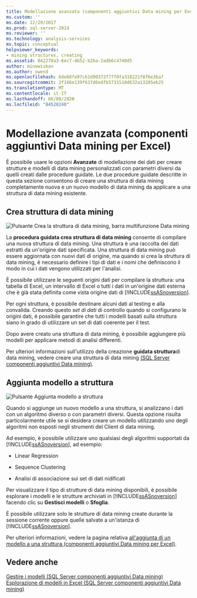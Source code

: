 ```yaml
---
title: Modellazione avanzata (componenti aggiuntivi Data mining per Excel) | Microsoft Docs
ms.custom: ''
ms.date: 12/29/2017
ms.prod: sql-server-2014
ms.reviewer: ''
ms.technology: analysis-services
ms.topic: conceptual
helpviewer_keywords:
- mining structures, creating
ms.assetid: 042270a3-6ec7-4b52-b2ba-2adb6c4740d5
author: minewiskan
ms.author: owend
ms.openlocfilehash: 6de68fe97c61d90372f77f0fa318221f8f6e3ba7
ms.sourcegitcommit: 2f166e139f637d6edfb5731510d632a13205eb25
ms.translationtype: MT
ms.contentlocale: it-IT
ms.lasthandoff: 06/08/2020
ms.locfileid: "84528240"
---
```

# <a name="advanced-modeling-data-mining-add-ins-for-excel"></a>Modellazione avanzata (componenti aggiuntivi Data mining per Excel)
  È possibile usare le opzioni **Avanzate** di modellazione dei dati per creare strutture e modelli di data mining personalizzati con parametri diversi da quelli creati dalle procedure guidate. Le due procedure guidate descritte in questa sezione consentono di creare una struttura di data mining completamente nuova e un nuovo modello di data mining da applicare a una struttura di data mining esistente.  
  
## <a name="create-mining-structure"></a>Crea struttura di data mining  
 ![Pulsante Crea la struttura di data mining, barra multifunzione Data mining](media/dmc-createstruct.gif "Pulsante Crea la struttura di data mining, barra multifunzione Data mining")  
  
 La **procedura guidata crea struttura di data mining** consente di compilare una nuova struttura di data mining. Una struttura è una raccolta dei dati estratti da un'origine dati specificata.  Una struttura di data mining può essere aggiornata con nuovi dati di origine, ma quando si crea la struttura di data mining, è necessario definire i tipi di dati e i nomi che definiscono il modo in cui i dati vengono utilizzati per l'analisi.  
  
 È possibile utilizzare le seguenti origini dati per compilare la struttura: una tabella di Excel, un intervallo di Excel o tutti i dati in un'origine dati esterna che è già stata definita come vista origine dati di [!INCLUDE[ssASnoversion](../includes/ssasnoversion-md.md)].  
  
 Per ogni struttura, è possibile destinare alcuni dati al testing e alla convalida. Creando questo *set di dati* di controllo quando si configurano le origini dati, è possibile garantire che tutti i modelli basati sulla struttura siano in grado di utilizzare un set di dati coerente per il test.  
  
 Dopo avere creato una struttura di data mining, è possibile aggiungere più modelli per applicare metodi di analisi differenti.  
  
 Per ulteriori informazioni sull'utilizzo della creazione **guidata struttura**di data mining, vedere creare una struttura di data mining [&#40;SQL Server componenti aggiuntivi Data mining&#41;](create-mining-structure-sql-server-data-mining-add-ins.md).  
  
## <a name="add-model-to-structure"></a>Aggiunta modello a struttura  
 ![Pulsante Aggiunta modello a struttura](media/dmc-addmodel.gif "Pulsante Aggiunta modello a struttura")  
  
 Quando si aggiunge un nuovo modello a una struttura, si analizzano i dati con un algoritmo diverso o con parametri diversi. Questa opzione risulta particolarmente utile se si desidera creare un modello utilizzando uno degli algoritmi non esposti negli strumenti del Client di data mining.  
  
 Ad esempio, è possibile utilizzare uno qualsiasi degli algoritmi supportati da [!INCLUDE[ssASnoversion](../includes/ssasnoversion-md.md)], ad esempio:  
  
-   Linear Regression  
  
-   Sequence Clustering  
  
-   Analisi di associazione sui set di dati nidificati  
  
 Per visualizzare il tipo di strutture di data mining disponibili, è possibile esplorare i modelli e le strutture archiviati in [!INCLUDE[ssASnoversion](../includes/ssasnoversion-md.md)] facendo clic su **Gestisci modelli** o **Sfoglia**.  
  
 È possibile utilizzare solo le strutture di data mining create durante la sessione corrente oppure quelle salvate a un'istanza di [!INCLUDE[ssASnoversion](../includes/ssasnoversion-md.md)].  
  
 Per ulteriori informazioni, vedere la pagina relativa [all'aggiunta di un modello a una struttura &#40;componenti aggiuntivi Data mining per Excel&#41;](add-model-to-structure-data-mining-add-ins-for-excel.md).  
  
## <a name="see-also"></a>Vedere anche  
 [Gestire i modelli &#40;SQL Server componenti aggiuntivi Data mining&#41;](manage-models-sql-server-data-mining-add-ins.md)   
 [Esplorazione di modelli in Excel &#40;SQL Server componenti aggiuntivi Data mining&#41;](browsing-models-in-excel-sql-server-data-mining-add-ins.md)  
  
  
